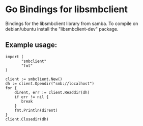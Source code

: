 Go Bindings for libsmbclient
============================

Bindings for the libsmbclient library from samba. To compile on
debian/ubuntu install the "libsmbclient-dev" package.

Example usage:
--------------

```
import (
       "smbclient"
       "fmt"
)

client := smbclient.New()
dh := client.Opendir("smb://localhost")
for {
    dirent, err := client.Readdir(dh)
    if err != nil {
       break
    }
    fmt.Println(dirent)   
}
client.Closedir(dh)
```
